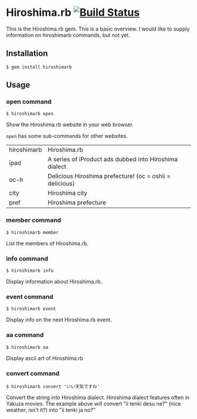 # Hiroshima.rb [![Build Status](https://secure.travis-ci.org/hiroshimarb/hiroshimarb-gem.png)](http://travis-ci.org/hiroshimarb/hiroshimarb-gem)

This is the Hiroshima.rb gem.
This is a basic overview.
I would like to supply information on hiroshimarb commands, but not yet.

## Installation

    $ gem install hiroshimarb

## Usage

### open command

    $ hiroshimarb open

Show the Hiroshima.rb website in your web browser.

`open` has some sub-commands for other websites.

<table>
    <tr>
        <td>hiroshimarb</td><td>Hiroshima.rb</td>
    </tr>
    <tr>
        <td>ipad</td><td>A series of iProduct ads dubbed into Hiroshima dialect</td>
    </tr>
    <tr>
        <td>oc-h</td><td>Delicious Hiroshima prefecture! (oc = oshii = delicious)</td>
    </tr>
    <tr>
        <td>city</td><td>Hiroshima city</td>
    </tr>
    <tr>
        <td>pref</td><td>Hiroshima prefecture</td>
    </tr>
</table>

### member command

    $ hiroshimarb member

List the members of Hiroshima.rb.

### info command

    $ hiroshimarb info

Display information about Hiroshima.rb.

### event command

    $ hiroshimarb event

Display info on the next Hiroshima.rb event.

### aa command

    $ hiroshimarb aa

Display ascii art of Hiroshima.rb


### convert command

    $ hiroshimarb convert 'いい天気ですね'

Convert the string into Hiroshima dialect.
Hiroshima dialect features often in Yakuza movies.
The example above will convert "ii tenki desu ne?" (nice weather, isn't it?) into "ii tenki ja no?"
